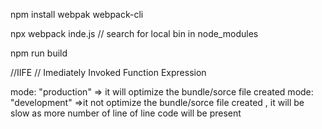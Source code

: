 npm install webpak webpack-cli

npx webpack inde.js // search for local bin in node_modules

npm run build

//IIFE
// Imediately Invoked Function Expression

mode: "production" => it will optimize the bundle/sorce file created
mode: "development" =>it not optimize the bundle/sorce file created ,
                    it will be slow as more number of line of line code will be present
